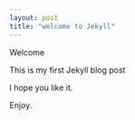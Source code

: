 ```yaml
---
layout: post
title: "welcome to Jekyll"
---
```


Welcome

This is my first Jekyll blog post

I hope you like it.

Enjoy.